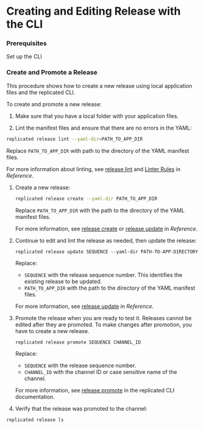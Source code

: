 # Creating and Editing Release with the CLI

### Prerequisites

Set up the CLI

### Create and Promote a Release

This procedure shows how to create a new release using local application files and the replicated CLI.

To create and promote a new release:

1. Make sure that you have a local folder with your application files.

1. Lint the manifest files and ensure that there are no errors in the YAML:

  ```bash
  replicated release lint --yaml-dir=PATH_TO_APP_DIR
  ```

  Replace `PATH_TO_APP_DIR` with path to the directory of the YAML manifest files.

  For more information about linting, see [release lint](/reference/replicated-cli-release-lint) and [Linter Rules](/reference/linter) in _Reference_.

1. Create a new release:

    ```bash
    replicated release create --yaml-dir PATH_TO_APP_DIR
    ```
    Replace `PATH_TO_APP_DIR` with the path to the directory of the YAML manifest files.

   For more information, see [release create](/reference/replicated-cli-release-create) or [release update](/reference/replicated-cli-release-update) in _Reference_.

1. Continue to edit and lint the release as needed, then update the release:

    ```
    replicated release update SEQUENCE --yaml-dir PATH-TO-APP-DIRECTORY
    ```
    Replace:
      
    -  `SEQUENCE` with the release sequence number. This identifies the existing release to be updated.
    -  `PATH_TO_APP_DIR` with the path to the directory of the YAML manifest files.

    For more information, see [release update](/reference/replicated-cli-release-update) in _Reference_.

1. Promote the release when you are ready to test it. Releases cannot be edited after they are promoted. To make changes after promotion, you have to create a new release.

    ```
    replicated release promote SEQUENCE CHANNEL_ID
    ```

    Replace:
      
    -  `SEQUENCE` with the release sequence number.
    -  `CHANNEL_ID` with the channel ID or case sensitive name of the channel.

    For more information, see [release promote](/reference/replicated-cli-release-promote) in the replicated CLI documentation.

1. Verify that the release was promoted to the channel:

  ```
  replicated release ls
  ```